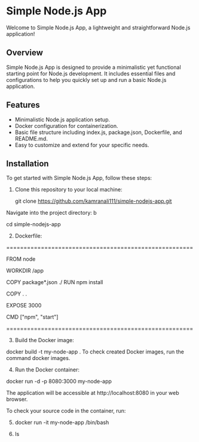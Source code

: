 # Simple Node.js App

Welcome to Simple Node.js App, a lightweight and straightforward Node.js application!

## Overview

Simple Node.js App is designed to provide a minimalistic yet functional starting point for Node.js development. It includes essential files and configurations to help you quickly set up and run a basic Node.js application.

## Features

- Minimalistic Node.js application setup.
- Docker configuration for containerization.
- Basic file structure including index.js, package.json, Dockerfile, and README.md.
- Easy to customize and extend for your specific needs.

## Installation

To get started with Simple Node.js App, follow these steps:

1. Clone this repository to your local machine:

   git clone https://github.com/kamranali111/simple-nodejs-app.git

Navigate into the project directory:
b

cd simple-nodejs-app

2. Dockerfile:

======================================================

FROM node

WORKDIR /app

COPY package*.json ./
RUN npm install

COPY . .

EXPOSE 3000

CMD ["npm", "start"]

======================================================

3. Build the Docker image:

docker build -t my-node-app .
To check created Docker images, run the command docker images.

4. Run the Docker container:

docker run -d -p 8080:3000 my-node-app

The application will be accessible at http://localhost:8080 in your web browser.

To check your source code in the container, run:


5. docker run -it my-node-app /bin/bash

6. ls